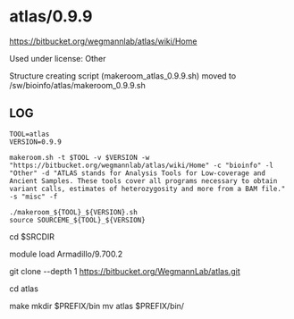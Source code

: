 atlas/0.9.9
========================

<https://bitbucket.org/wegmannlab/atlas/wiki/Home>

Used under license:
Other


Structure creating script (makeroom_atlas_0.9.9.sh) moved to /sw/bioinfo/atlas/makeroom_0.9.9.sh

LOG
---

    TOOL=atlas      
    VERSION=0.9.9

    makeroom.sh -t $TOOL -v $VERSION -w "https://bitbucket.org/wegmannlab/atlas/wiki/Home" -c "bioinfo" -l "Other" -d "ATLAS stands for Analysis Tools for Low-coverage and Ancient Samples. These tools cover all programs necessary to obtain variant calls, estimates of heterozygosity and more from a BAM file." -s "misc" -f

    ./makeroom_${TOOL}_${VERSION}.sh
    source SOURCEME_${TOOL}_${VERSION}
    
   cd $SRCDIR
   
   module load Armadillo/9.700.2

   
  git clone --depth 1 https://bitbucket.org/WegmannLab/atlas.git
   
   cd atlas

   make
   mkdir $PREFIX/bin
   mv atlas $PREFIX/bin/
